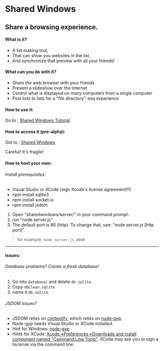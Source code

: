 Shared Windows
=============

Share a browsing experience.
----------------------------

#### What is it?

* A list making tool,
* That can show you websites in the list,
* And synchronize that preview with all your friends!

#### What can you do with it?

* Share the web browser with your friends
* Present a slideshow over the internet
* Control what is displayed on many computers from a single computer
* Post lists to lists for a "file directory"-esq experience

#### How to use it:

Go to : [Shared Windows Tutorial](https://sharedwindows.hackpad.com/How%2520to%2520Use%2520Shared%2520Windows#How-to-Use-Shared-Windows)

#### How to access it (pre-alpha):

Got to : [Shared Windows](http://www.sharedwindows.com)

Careful! It's fragile!

#### How to host your own:

###### Install prerequisites:
*  Visual Studio or XCode (sign Xcode's license agreement!!!)
*  npm install sqlite3
*  npm install socket.io
*  npm install jsdom

<!--[  ]  npm install hackpad
    [  ]  npm install request-->

 
 
1. Open "sharedwindows/server/" in your command prompt.
2. run "node server.js"
3. The default port is 80 (http). To change that, use: "node server.js [http port]". 

> for example: `node server.js 8080`

---------------------------
#### Issues:

###### Database problems? Create a fresh database! 

1. Go into `database/` and delete `db.sqlite`. 
2. Copy `dbClean.sqlite`
3. name it `db.sqlite`.

###### JSDOM issues?
* JSDOM relies on [contextify](https://github.com/brianmcd/contextify), which relies on [node-gyp](https://github.com/TooTallNate/node-gyp).
* Node-gyp needs Visual Studio or XCode installed. 
* Hint for Windows: [node-gyp](https://github.com/TooTallNate/node-gyp/wiki/Visual-Studio-2010-Setup)
* Hints for XCode: [Xcode->Preferences->Downloads and install component named "Command Line Tools"](http://stackoverflow.com/questions/6767481/where-can-i-find-make-program-for-mac-os-x-lion). XCode may ask you to sign a liscense via the command line.
